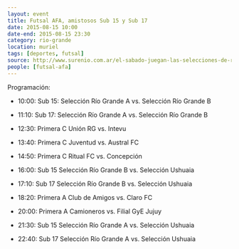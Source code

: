 ```yaml
---
layout: event 
title: Futsal AFA, amistosos Sub 15 y Sub 17
date: 2015-08-15 10:00
date-end: 2015-08-15 23:30
category: rio-grande
location: muriel
tags: [deportes, futsal]
source: http://www.surenio.com.ar/el-sabado-juegan-las-selecciones-de-rio-grande-y-ushuaia/
people: [futsal-afa]
---
```


Programación:

* <p><time>10:00</time>: Sub 15: Selección Río Grande A vs. Selección Río Grande B</p>
* <p><time>11:10</time>: Sub 17: Selección Río Grande A vs. Selección Río Grande B</p>
* <p><time>12:30</time>: Primera C Unión RG vs. Intevu</p>
* <p><time>13:40</time>: Primera C Juventud vs. Austral FC</p>
* <p><time>14:50</time>: Primera C Ritual FC vs. Concepción</p>
* <p><time>16:00</time>: Sub 15 Selección Río Grande B vs. Selección Ushuaia</p>
* <p><time>17:10</time>: Sub 17 Selección Río Grande B vs. Selección Ushuaia</p>
* <p><time>18:20</time>: Primera A Club de Amigos vs. Claro FC</p>
* <p><time>20:00</time>: Primera A Camioneros vs. Filial GyE Jujuy</p>
* <p><time>21:30</time>: Sub 15 Selección Río Grande A vs. Selección Ushuaia</p>
* <p><time>22:40</time>: Sub 17 Selección Río Grande A vs. Selección Ushuaia</p>